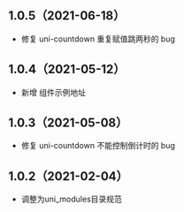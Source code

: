 ## 1.0.5（2021-06-18）
- 修复 uni-countdown 重复赋值跳两秒的 bug
## 1.0.4（2021-05-12）
- 新增 组件示例地址
## 1.0.3（2021-05-08）
- 修复 uni-countdown 不能控制倒计时的 bug
## 1.0.2（2021-02-04）
- 调整为uni_modules目录规范
